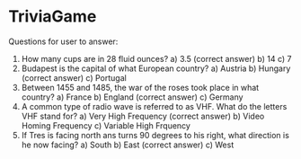 # TriviaGame
Questions for user to answer:
1. How many cups are in 28 fluid ounces?
    a) 3.5 (correct answer)
    b) 14
    c) 7
2. Budapest is the capital of what European country?
    a) Austria
    b) Hungary (correct answer)
    c) Portugal
3. Between 1455 and 1485, the war of the roses took place in what country?
    a) France
    b) England (correct answer)
    c) Germany
4. A common type of radio wave is referred to as VHF. What do the letters VHF stand for?
    a) Very High Frequency (correct answer)
    b) Video Homing Frequency
    c) Variable High Frquency
5. If Tres is facing north ans turns 90 degrees to his right, what direction is he now facing?
    a) South
    b) East (correct answer)
    c) West